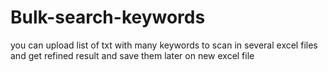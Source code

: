 # Bulk-search-keywords
you can upload list of txt with many keywords to scan in several excel files and get refined result and save them later on new excel file 
